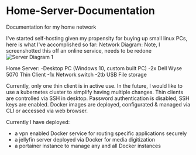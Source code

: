 # Home-Server-Documentation
Documentation for my home network

I've started self-hosting given my propensity for buying up small linux PCs, here is what I've accomplished so far:
Network Diagram: Note, I screenshotted this off an online service, needs to be redone
![Server Diagram 1](https://github.com/xsolisolisoli/Home-Server-Documentation/assets/69920747/052ffb3f-911c-49fe-a439-81ca7a095377)

Home Server:
-Desktop PC (Windows 10, custom built PC)
-2x Dell Wyse 5070 Thin Client
-1x Network switch
-2tb USB File storage

Currently, only one thin client is in active use. In the future, I would like to use a kubernetes cluster to simplify having multiple changes.
Thin clients are controlled via SSH in desktop. Password authentication is disabled, SSH keys are enabled.
Docker images are deployed, configurated & managed via CLI or accessed via web browser.


Currently I have deployed:
- a vpn enabled Docker service for routing specific applications securely
- a jellyfin server deployed via Docker for media digitization
- a portainer instance to manage any and all Docker instances
